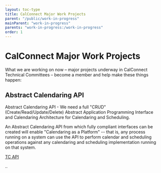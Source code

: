 ```yaml
---
layout: toc-type
title: CalConnect Major Work Projects
parent: "/public/work-in-progress"
mainParent: "work-in-progress"
parents: "work-in-progress:/work-in-progress"
order: 1
---
```


# CalConnect Major Work Projects

What we are working on now – major projects underway in CalConnect Technical Committees – become a member and help make these things happen:

## Abstract Calendaring API

Abstract Calendaring API - We need a full "CRUD" (Create/Read/Update/Delete) Abstract Application Programming Interface and Calendaring Architecture for Calendaring and Scheduling.

An Abstract Calendaring API from which fully compliant interfaces can be created will enable "Calendaring as a Platform" -- that is, any process running on a system can use the API to perform calendar and scheduling operations against any calendaring and scheduling implementation running on that system.

[TC API](/charter/charter-TC-API)

..
